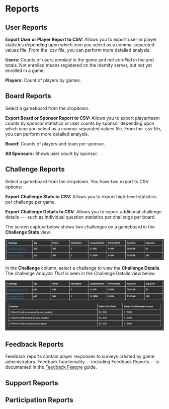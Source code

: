 # Reports

## User Reports

**Export User or Player Report to CSV:** Allows you to export user or player statistics depending upon which icon you select as a comma-separated values file. From the .csv file, you can perform more detailed analysis.

**Users:** Counts of users *enrolled* in the game and *not enrolled* in the and totals. Not enrolled means registered on the identity server, but not yet enrolled in a game.

**Players:** Count of players by games.

## Board Reports

Select a gameboard from the dropdown. 

**Export Board or Sponsor Report to CSV:** Allows you to export player/team counts by sponsor statistics or user counts by sponsor depending upon which icon you select as a comma-separated values file. From the .csv file, you can perform more detailed analysis.

**Board:** Counts of players and team per sponsor. 

**All Sponsors:** Shows user count by sponsor.

## Challenge Reports

Select a gameboard from the dropdown. You have two export to CSV options:

**Export Challenge Stats to CSV:** Allows you to export high-level statistics per challenge per game.

**Export Challenge Details to CSV**: Allows you to export additional challenge details --- such as individual question statistics per challenge per board.

The screen capture below shows two challenges on a gameboard in the **Challenge Stats** view.

![admin-challenge-stats](img/admin-challenge-stats.png)

 In the **Challenge** column, select a challenge to view the **Challenge Details**. The challenge *Analyze This!* is seen in the Challenge Details view below.

![admin-challenge-details](img/admin-challenge-details.png)

## Feedback Reports

Feedback reports contain player responses to surveys created by game administrators. Feedback functionality -- including Feedback Reports -- is documented in the [Feedback Feature](admin-feedback-form.md) guide.

## Support Reports

## Participation Reports
